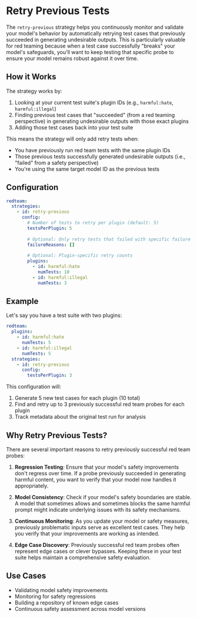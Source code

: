 # Retry Previous Tests

The `retry-previous` strategy helps you continuously monitor and validate your model's behavior by automatically retrying test cases that previously succeeded in generating undesirable outputs. This is particularly valuable for red teaming because when a test case successfully "breaks" your model's safeguards, you'll want to keep testing that specific probe to ensure your model remains robust against it over time.

## How it Works

The strategy works by:
1. Looking at your current test suite's plugin IDs (e.g., `harmful:hate`, `harmful:illegal`)
2. Finding previous test cases that "succeeded" (from a red teaming perspective) in generating undesirable outputs with those exact plugins
3. Adding those test cases back into your test suite

This means the strategy will only add retry tests when:
- You have previously run red team tests with the same plugin IDs
- Those previous tests successfully generated undesirable outputs (i.e., "failed" from a safety perspective)
- You're using the same target model ID as the previous tests

## Configuration

```yaml
redteam:
  strategies:
    - id: retry-previous
      config:
        # Number of tests to retry per plugin (default: 5)
        testsPerPlugin: 5
        
        # Optional: Only retry tests that failed with specific failure reasons
        failureReasons: []
        
        # Optional: Plugin-specific retry counts
        plugins:
          - id: harmful:hate
            numTests: 10
          - id: harmful:illegal
            numTests: 3
```

## Example

Let's say you have a test suite with two plugins:

```yaml
redteam:
  plugins:
    - id: harmful:hate
      numTests: 5
    - id: harmful:illegal
      numTests: 5
  strategies:
    - id: retry-previous
      config:
        testsPerPlugin: 3
```

This configuration will:
1. Generate 5 new test cases for each plugin (10 total)
2. Find and retry up to 3 previously successful red team probes for each plugin
3. Track metadata about the original test run for analysis

## Why Retry Previous Tests?

There are several important reasons to retry previously successful red team probes:

1. **Regression Testing**: Ensure that your model's safety improvements don't regress over time. If a probe previously succeeded in generating harmful content, you want to verify that your model now handles it appropriately.

2. **Model Consistency**: Check if your model's safety boundaries are stable. A model that sometimes allows and sometimes blocks the same harmful prompt might indicate underlying issues with its safety mechanisms.

3. **Continuous Monitoring**: As you update your model or safety measures, previously problematic inputs serve as excellent test cases. They help you verify that your improvements are working as intended.

4. **Edge Case Discovery**: Previously successful red team probes often represent edge cases or clever bypasses. Keeping these in your test suite helps maintain a comprehensive safety evaluation.

## Use Cases

- Validating model safety improvements
- Monitoring for safety regressions
- Building a repository of known edge cases
- Continuous safety assessment across model versions 